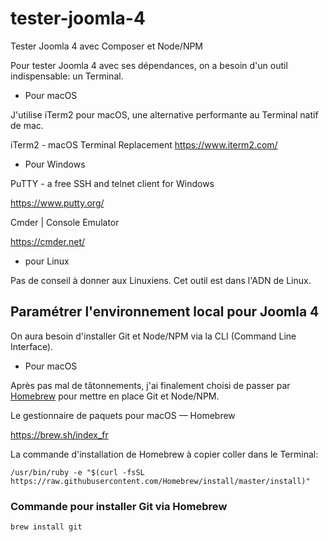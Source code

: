 # tester-joomla-4
Tester Joomla 4 avec Composer et Node/NPM

Pour tester Joomla 4 avec ses dépendances, on a besoin d'un outil indispensable:
un Terminal.

* Pour macOS

J'utilise iTerm2 pour macOS, une alternative performante au Terminal natif de mac.

iTerm2 - macOS Terminal Replacement
https://www.iterm2.com/

* Pour Windows

PuTTY - a free SSH and telnet client for Windows

https://www.putty.org/

Cmder | Console Emulator

https://cmder.net/

* pour Linux

Pas de conseil à donner aux Linuxiens. Cet outil est dans l'ADN de Linux.

## Paramétrer l'environnement local pour Joomla 4

On aura besoin d'installer Git et Node/NPM via la CLI (Command Line Interface).

* Pour macOS

Après pas mal de tâtonnements, j'ai finalement choisi de passer par [Homebrew](https://www.wikiwand.com/fr/Homebrew_(gestionnaire_de_paquets)) pour mettre en place Git et Node/NPM.

Le gestionnaire de paquets pour macOS — Homebrew

https://brew.sh/index_fr

La commande d'installation de Homebrew à copier coller dans le Terminal:
```
/usr/bin/ruby -e "$(curl -fsSL https://raw.githubusercontent.com/Homebrew/install/master/install)"
```

### Commande pour installer Git via Homebrew

```
brew install git
```
